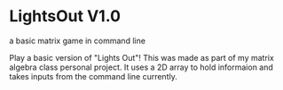 # LightsOut V1.0
a basic matrix game in command line

Play a basic version of "Lights Out"! This was made as part of my matrix algebra class personal project.
It uses a 2D array to hold informaion and takes inputs from the command line currently.
